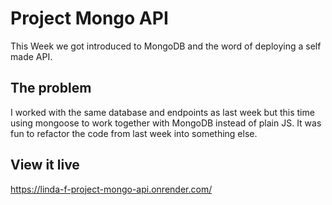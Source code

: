 # Project Mongo API

This Week we got introduced to MongoDB and the word of deploying a self made API.

## The problem

I worked with the same database and endpoints as last week but this time using mongoose to work together with MongoDB instead of plain JS. It was fun to refactor the code from last week into something else.

## View it live

https://linda-f-project-mongo-api.onrender.com/
